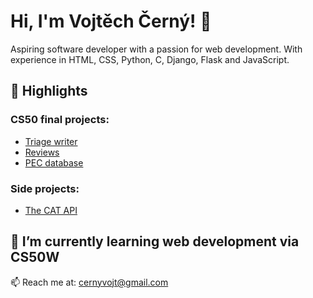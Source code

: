 # Hi, I'm Vojtěch Černý! 👋

Aspiring software developer with a passion for web development. With experience in HTML, CSS, Python, C, Django, Flask and JavaScript.

## 🌟 Highlights
### **CS50 final projects**: 
- [Triage writer](https://github.com/klokanpes/triage_writer)
- [Reviews](https://github.com/klokanpes/reviews)
- [PEC database](https://github.com/klokanpes/pec_database)

### **Side projects**:
- [The CAT API](https://github.com/klokanpes/the_cat_api)

## 🌱 I’m currently learning web development via CS50W

📫 Reach me at: [cernyvojt@gmail.com](mailto:cernyvojt@gmail.com)





